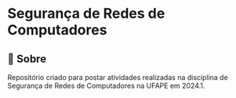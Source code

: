 # Segurança de Redes de Computadores

## :page_with_curl: Sobre

Repositório criado para postar atividades realizadas na disciplina de Segurança de Redes de Computadores na UFAPE em 2024.1.
